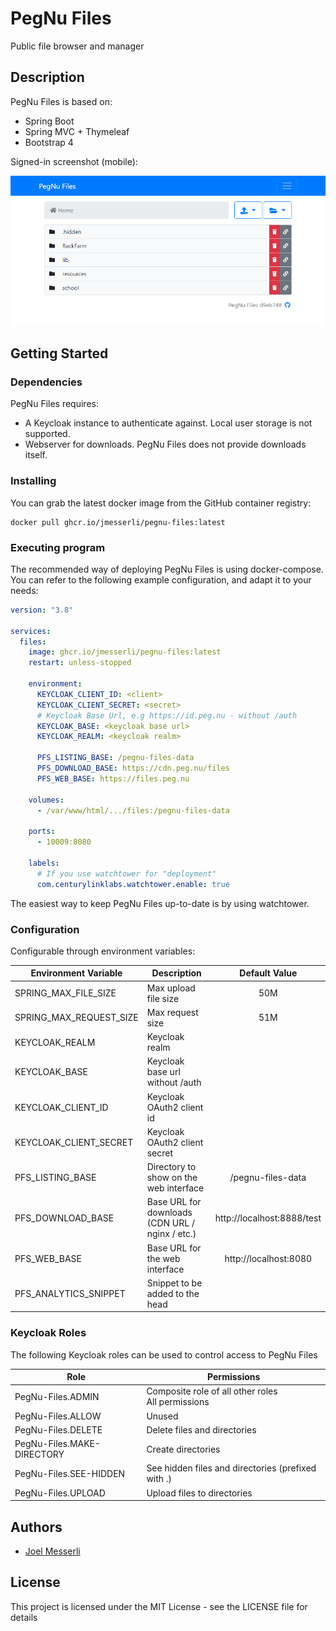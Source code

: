 # PegNu Files

Public file browser and manager

## Description

PegNu Files is based on:

- Spring Boot
- Spring MVC + Thymeleaf
- Bootstrap 4

Signed-in screenshot (mobile):

![Screenshot of the application](.github/images/screenshot.png)

## Getting Started

### Dependencies

PegNu Files requires:

- A Keycloak instance to authenticate against. Local user storage is not supported.
- Webserver for downloads. PegNu Files does not provide downloads itself.

### Installing

You can grab the latest docker image from the GitHub container registry:

```shell
docker pull ghcr.io/jmesserli/pegnu-files:latest
```

### Executing program

The recommended way of deploying PegNu Files is using docker-compose. You can refer to the following example
configuration, and adapt it to your needs:

```yaml
version: "3.8"

services:
  files:
    image: ghcr.io/jmesserli/pegnu-files:latest
    restart: unless-stopped

    environment:
      KEYCLOAK_CLIENT_ID: <client>
      KEYCLOAK_CLIENT_SECRET: <secret>
      # Keycloak Base Url, e.g https://id.peg.nu - without /auth
      KEYCLOAK_BASE: <keycloak base url>
      KEYCLOAK_REALM: <keycloak realm>

      PFS_LISTING_BASE: /pegnu-files-data
      PFS_DOWNLOAD_BASE: https://cdn.peg.nu/files
      PFS_WEB_BASE: https://files.peg.nu

    volumes:
      - /var/www/html/.../files:/pegnu-files-data

    ports:
      - 10009:8080

    labels:
      # If you use watchtower for "deployment"
      com.centurylinklabs.watchtower.enable: true
```

The easiest way to keep PegNu Files up-to-date is by using watchtower.

### Configuration

Configurable through environment variables:

| Environment Variable    | Description                                     |       Default Value        |
| ----------------------- | ----------------------------------------------- | :------------------------: |
| SPRING_MAX_FILE_SIZE    | Max upload file size                            |            50M             |
| SPRING_MAX_REQUEST_SIZE | Max request size                                |            51M             |
| KEYCLOAK_REALM          | Keycloak realm                                  |                            |
| KEYCLOAK_BASE           | Keycloak base url without /auth                 |                            |
| KEYCLOAK_CLIENT_ID      | Keycloak OAuth2 client id                       |                            |
| KEYCLOAK_CLIENT_SECRET  | Keycloak OAuth2 client secret                   |                            |
| PFS_LISTING_BASE        | Directory to show on the web interface          |     /pegnu-files-data      |
| PFS_DOWNLOAD_BASE       | Base URL for downloads (CDN URL / nginx / etc.) | http://localhost:8888/test |
| PFS_WEB_BASE            | Base URL for the web interface                  |   http://localhost:8080    |
| PFS_ANALYTICS_SNIPPET   | Snippet to be added to the head                 |                            |

### Keycloak Roles

The following Keycloak roles can be used to control access to PegNu Files

| Role                       | Permissions                                          |
| -------------------------- | ---------------------------------------------------- |
| PegNu-Files.ADMIN          | Composite role of all other roles<br>All permissions |
| PegNu-Files.ALLOW          | Unused                                               |
| PegNu-Files.DELETE         | Delete files and directories                         |
| PegNu-Files.MAKE-DIRECTORY | Create directories                                   |
| PegNu-Files.SEE-HIDDEN     | See hidden files and directories (prefixed with .)   |
| PegNu-Files.UPLOAD         | Upload files to directories                          |

## Authors

- [Joel Messerli](https://keybase.io/jmesserli)

## License

This project is licensed under the MIT License - see the LICENSE file for details
